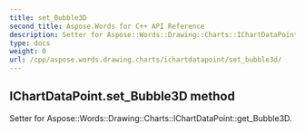```yaml
---
title: set_Bubble3D
second_title: Aspose.Words for C++ API Reference
description: Setter for Aspose::Words::Drawing::Charts::IChartDataPoint::get_Bubble3D. 
type: docs
weight: 0
url: /cpp/aspose.words.drawing.charts/ichartdatapoint/set_bubble3d/
---
```

## IChartDataPoint.set_Bubble3D method


Setter for Aspose::Words::Drawing::Charts::IChartDataPoint::get_Bubble3D. 

